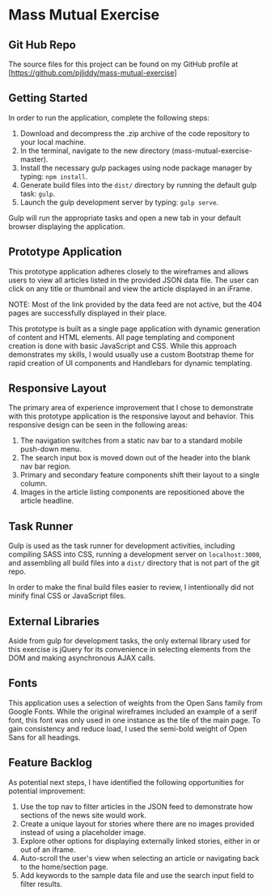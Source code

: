 # Mass Mutual Exercise

## Git Hub Repo

The source files for this project can be found on my GitHub profile at [https://github.com/pjliddy/mass-mutual-exercise]

## Getting Started

In order to run the application, complete the following steps:

1. Download and decompress the .zip archive of the code repository to your local machine.
2. In the terminal, navigate to the new directory (mass-mutual-exercise-master).
3. Install the necessary gulp packages using node package manager by typing: `npm install`.
4. Generate build files into the `dist/` directory by running the default gulp task: `gulp`.
5. Launch the gulp development server by typing: `gulp serve`.

Gulp will run the appropriate tasks and open a new tab in your default browser displaying the application.

## Prototype Application

This prototype application adheres closely to the wireframes and allows users to view all articles listed in the provided JSON data file. The user can click on any title or thumbnail and view the article displayed in an iFrame.

NOTE: Most of the link provided by the data feed are not active, but the 404 pages are successfully displayed in their place.

This prototype is built as a single page application with dynamic generation of content and HTML elements. All page templating and component creation is done with basic JavaScript and CSS. While this approach demonstrates my skills, I would usually use a custom Bootstrap theme for rapid creation of UI components and Handlebars for dynamic templating.

## Responsive Layout

The primary area of experience improvement that I chose to demonstrate with this prototype application is the responsive layout and behavior. This responsive design can be seen in the following areas:

1. The navigation switches from a static nav bar to a standard mobile push-down menu.
2. The search input box is moved down out of the header into the blank nav bar region.
3. Primary and secondary feature components shift their layout to a single column.
4. Images in the article listing components are repositioned above the article headline.

## Task Runner

Gulp is used as the task runner for development activities, including compiling SASS into CSS, running a development server on `localhost:3000`, and assembling all build files into a `dist/` directory that is not part of the git repo.

In order to make the final build files easier to review, I intentionally did not minify final CSS or JavaScript files.

## External Libraries

Aside from gulp for development tasks, the only external library used for this exercise is jQuery for its convenience in selecting elements from the DOM and making asynchronous AJAX calls.

## Fonts

This application uses a selection of weights from the Open Sans family from Google Fonts. While the original wireframes included an example of a serif font, this font was only used in one instance as the tile of the main page. To gain consistency and reduce load, I used the semi-bold weight of Open Sans for all headings.

## Feature Backlog

As potential next steps, I have identified the following opportunities for potential improvement:

1. Use the top nav to filter articles in the JSON feed to demonstrate how sections of the news site would work.
2. Create a unique layout for stories where there are no images provided instead of using a placeholder image.
3. Explore other options for displaying externally linked stories, either in or out of an iframe.
4. Auto-scroll the user's view when selecting an article or navigating back to the home/section page.
5. Add keywords to the sample data file and use the search input field to filter results.
